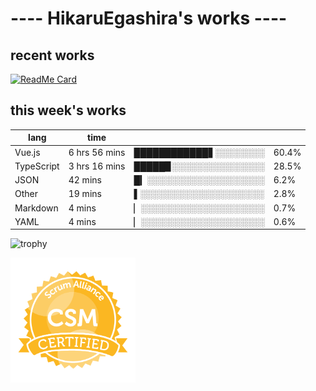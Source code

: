 # ---- HikaruEgashira's works ----

## recent works

[![ReadMe Card](https://github-readme-stats.vercel.app/api/pin/?username=twin-te&repo=twinte-front)](https://github.com/twin-te/twinte-front)

## this week's works

| lang        | time           |                       |        |
| ----------- | -------------- | --------------------- | ------ |
| Vue.js      | 6 hrs 56 mins  | ████████████▋░░░░░░░░ |  60.4% |
| TypeScript  | 3 hrs 16 mins  | █████▉░░░░░░░░░░░░░░░ |  28.5% |
| JSON        | 42 mins        | █▎░░░░░░░░░░░░░░░░░░░ |   6.2% |
| Other       | 19 mins        | ▌░░░░░░░░░░░░░░░░░░░░ |   2.8% |
| Markdown    | 4 mins         | ▏░░░░░░░░░░░░░░░░░░░░ |   0.7% |
| YAML        | 4 mins         | ▏░░░░░░░░░░░░░░░░░░░░ |   0.6% |

![trophy](https://github-profile-trophy.vercel.app/?username=HikaruEgashira&theme=flat)

<img src="./image/seal-csm.png" alt="" data-canonical-src="./image/seal-csm.png" width="200" height="200" />
